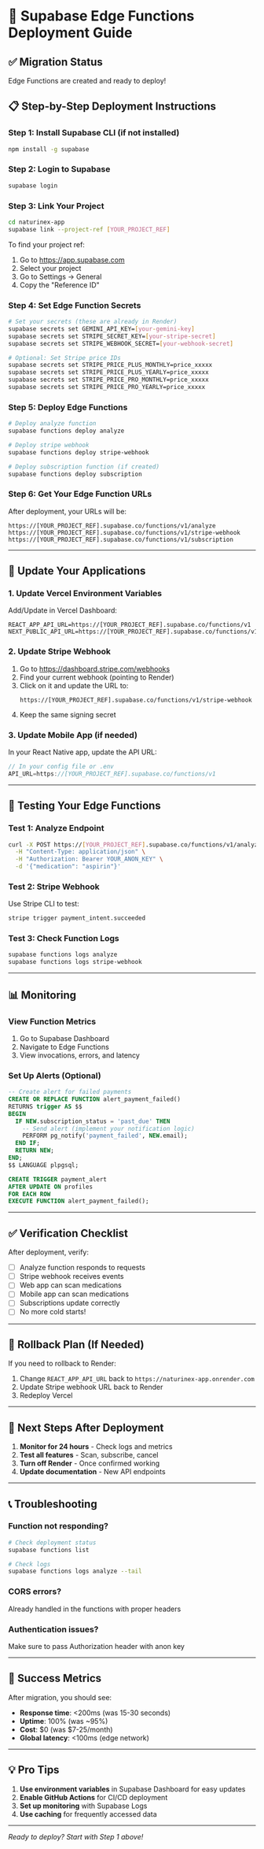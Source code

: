 # 🚀 Supabase Edge Functions Deployment Guide

## ✅ Migration Status
Edge Functions are created and ready to deploy!

## 📋 Step-by-Step Deployment Instructions

### Step 1: Install Supabase CLI (if not installed)
```bash
npm install -g supabase
```

### Step 2: Login to Supabase
```bash
supabase login
```

### Step 3: Link Your Project
```bash
cd naturinex-app
supabase link --project-ref [YOUR_PROJECT_REF]
```

To find your project ref:
1. Go to https://app.supabase.com
2. Select your project
3. Go to Settings → General
4. Copy the "Reference ID"

### Step 4: Set Edge Function Secrets
```bash
# Set your secrets (these are already in Render)
supabase secrets set GEMINI_API_KEY=[your-gemini-key]
supabase secrets set STRIPE_SECRET_KEY=[your-stripe-secret]
supabase secrets set STRIPE_WEBHOOK_SECRET=[your-webhook-secret]

# Optional: Set Stripe price IDs
supabase secrets set STRIPE_PRICE_PLUS_MONTHLY=price_xxxxx
supabase secrets set STRIPE_PRICE_PLUS_YEARLY=price_xxxxx
supabase secrets set STRIPE_PRICE_PRO_MONTHLY=price_xxxxx
supabase secrets set STRIPE_PRICE_PRO_YEARLY=price_xxxxx
```

### Step 5: Deploy Edge Functions
```bash
# Deploy analyze function
supabase functions deploy analyze

# Deploy stripe webhook
supabase functions deploy stripe-webhook

# Deploy subscription function (if created)
supabase functions deploy subscription
```

### Step 6: Get Your Edge Function URLs
After deployment, your URLs will be:
```
https://[YOUR_PROJECT_REF].supabase.co/functions/v1/analyze
https://[YOUR_PROJECT_REF].supabase.co/functions/v1/stripe-webhook
https://[YOUR_PROJECT_REF].supabase.co/functions/v1/subscription
```

---

## 🔄 Update Your Applications

### 1. Update Vercel Environment Variables
Add/Update in Vercel Dashboard:
```
REACT_APP_API_URL=https://[YOUR_PROJECT_REF].supabase.co/functions/v1
NEXT_PUBLIC_API_URL=https://[YOUR_PROJECT_REF].supabase.co/functions/v1
```

### 2. Update Stripe Webhook
1. Go to https://dashboard.stripe.com/webhooks
2. Find your current webhook (pointing to Render)
3. Click on it and update the URL to:
   ```
   https://[YOUR_PROJECT_REF].supabase.co/functions/v1/stripe-webhook
   ```
4. Keep the same signing secret

### 3. Update Mobile App (if needed)
In your React Native app, update the API URL:
```javascript
// In your config file or .env
API_URL=https://[YOUR_PROJECT_REF].supabase.co/functions/v1
```

---

## 🧪 Testing Your Edge Functions

### Test 1: Analyze Endpoint
```bash
curl -X POST https://[YOUR_PROJECT_REF].supabase.co/functions/v1/analyze \
  -H "Content-Type: application/json" \
  -H "Authorization: Bearer YOUR_ANON_KEY" \
  -d '{"medication": "aspirin"}'
```

### Test 2: Stripe Webhook
Use Stripe CLI to test:
```bash
stripe trigger payment_intent.succeeded
```

### Test 3: Check Function Logs
```bash
supabase functions logs analyze
supabase functions logs stripe-webhook
```

---

## 📊 Monitoring

### View Function Metrics
1. Go to Supabase Dashboard
2. Navigate to Edge Functions
3. View invocations, errors, and latency

### Set Up Alerts (Optional)
```sql
-- Create alert for failed payments
CREATE OR REPLACE FUNCTION alert_payment_failed()
RETURNS trigger AS $$
BEGIN
  IF NEW.subscription_status = 'past_due' THEN
    -- Send alert (implement your notification logic)
    PERFORM pg_notify('payment_failed', NEW.email);
  END IF;
  RETURN NEW;
END;
$$ LANGUAGE plpgsql;

CREATE TRIGGER payment_alert
AFTER UPDATE ON profiles
FOR EACH ROW
EXECUTE FUNCTION alert_payment_failed();
```

---

## ✅ Verification Checklist

After deployment, verify:

- [ ] Analyze function responds to requests
- [ ] Stripe webhook receives events
- [ ] Web app can scan medications
- [ ] Mobile app can scan medications
- [ ] Subscriptions update correctly
- [ ] No more cold starts!

---

## 🔄 Rollback Plan (If Needed)

If you need to rollback to Render:
1. Change `REACT_APP_API_URL` back to `https://naturinex-app.onrender.com`
2. Update Stripe webhook URL back to Render
3. Redeploy Vercel

---

## 🎯 Next Steps After Deployment

1. **Monitor for 24 hours** - Check logs and metrics
2. **Test all features** - Scan, subscribe, cancel
3. **Turn off Render** - Once confirmed working
4. **Update documentation** - New API endpoints

---

## 📞 Troubleshooting

### Function not responding?
```bash
# Check deployment status
supabase functions list

# Check logs
supabase functions logs analyze --tail
```

### CORS errors?
Already handled in the functions with proper headers

### Authentication issues?
Make sure to pass Authorization header with anon key

---

## 🎉 Success Metrics

After migration, you should see:
- **Response time**: <200ms (was 15-30 seconds)
- **Uptime**: 100% (was ~95%)
- **Cost**: $0 (was $7-25/month)
- **Global latency**: <100ms (edge network)

---

## 💡 Pro Tips

1. **Use environment variables** in Supabase Dashboard for easy updates
2. **Enable GitHub Actions** for CI/CD deployment
3. **Set up monitoring** with Supabase Logs
4. **Use caching** for frequently accessed data

---

*Ready to deploy? Start with Step 1 above!*